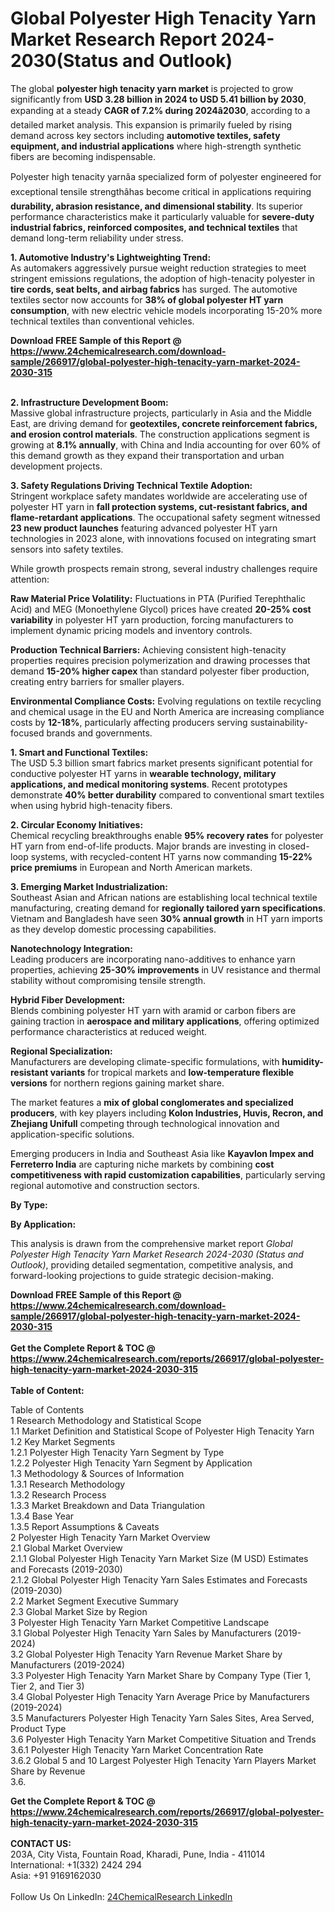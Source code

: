 <h1>Global Polyester High Tenacity Yarn Market Research Report 2024-2030(Status and Outlook)</h1><p>The global <strong>polyester high tenacity yarn market</strong> is projected to grow significantly from <strong>USD 3.28 billion in 2024 to USD 5.41 billion by 2030</strong>, expanding at a steady <strong>CAGR of 7.2% during 2024â2030</strong>, according to a detailed market analysis. This expansion is primarily fueled by rising demand across key sectors including <strong>automotive textiles, safety equipment, and industrial applications</strong> where high-strength synthetic fibers are becoming indispensable.</p><p>Polyester high tenacity yarnâa specialized form of polyester engineered for exceptional tensile strengthâhas become critical in applications requiring <strong>durability, abrasion resistance, and dimensional stability</strong>. Its superior performance characteristics make it particularly valuable for <strong>severe-duty industrial fabrics, reinforced composites, and technical textiles</strong> that demand long-term reliability under stress.</p><p><strong>1. Automotive Industry's Lightweighting Trend:</strong><br>
As automakers aggressively pursue weight reduction strategies to meet stringent emissions regulations, the adoption of high-tenacity polyester in <strong>tire cords, seat belts, and airbag fabrics</strong> has surged. The automotive textiles sector now accounts for <strong>38% of global polyester HT yarn consumption</strong>, with new electric vehicle models incorporating 15-20% more technical textiles than conventional vehicles.</p><div><b>Download FREE Sample of this Report @ 
            <a href="https://www.24chemicalresearch.com/download-sample/266917/global-polyester-high-tenacity-yarn-market-2024-2030-315">
            https://www.24chemicalresearch.com/download-sample/266917/global-polyester-high-tenacity-yarn-market-2024-2030-315</a></b></div><br><p><strong>2. Infrastructure Development Boom:</strong><br>
Massive global infrastructure projects, particularly in Asia and the Middle East, are driving demand for <strong>geotextiles, concrete reinforcement fabrics, and erosion control materials</strong>. The construction applications segment is growing at <strong>8.1% annually</strong>, with China and India accounting for over 60% of this demand growth as they expand their transportation and urban development projects.</p><p><strong>3. Safety Regulations Driving Technical Textile Adoption:</strong><br>
Stringent workplace safety mandates worldwide are accelerating use of polyester HT yarn in <strong>fall protection systems, cut-resistant fabrics, and flame-retardant applications</strong>. The occupational safety segment witnessed <strong>23 new product launches</strong> featuring advanced polyester HT yarn technologies in 2023 alone, with innovations focused on integrating smart sensors into safety textiles.</p><p>While growth prospects remain strong, several industry challenges require attention:</p><p><strong>Raw Material Price Volatility:</strong> Fluctuations in PTA (Purified Terephthalic Acid) and MEG (Monoethylene Glycol) prices have created <strong>20-25% cost variability</strong> in polyester HT yarn production, forcing manufacturers to implement dynamic pricing models and inventory controls.</p><p><strong>Production Technical Barriers:</strong> Achieving consistent high-tenacity properties requires precision polymerization and drawing processes that demand <strong>15-20% higher capex</strong> than standard polyester fiber production, creating entry barriers for smaller players.</p><p><strong>Environmental Compliance Costs:</strong> Evolving regulations on textile recycling and chemical usage in the EU and North America are increasing compliance costs by <strong>12-18%</strong>, particularly affecting producers serving sustainability-focused brands and governments.</p><p><strong>1. Smart and Functional Textiles:</strong><br>
The USD 5.3 billion smart fabrics market presents significant potential for conductive polyester HT yarns in <strong>wearable technology, military applications, and medical monitoring systems</strong>. Recent prototypes demonstrate <strong>40% better durability</strong> compared to conventional smart textiles when using hybrid high-tenacity fibers.</p><p><strong>2. Circular Economy Initiatives:</strong><br>
Chemical recycling breakthroughs enable <strong>95% recovery rates</strong> for polyester HT yarn from end-of-life products. Major brands are investing in closed-loop systems, with recycled-content HT yarns now commanding <strong>15-22% price premiums</strong> in European and North American markets.</p><p><strong>3. Emerging Market Industrialization:</strong><br>
Southeast Asian and African nations are establishing local technical textile manufacturing, creating demand for <strong>regionally tailored yarn specifications</strong>. Vietnam and Bangladesh have seen <strong>30% annual growth</strong> in HT yarn imports as they develop domestic processing capabilities.</p><p><strong>Nanotechnology Integration:</strong><br>
	Leading producers are incorporating nano-additives to enhance yarn properties, achieving <strong>25-30% improvements</strong> in UV resistance and thermal stability without compromising tensile strength.</p><p><strong>Hybrid Fiber Development:</strong><br>
	Blends combining polyester HT yarn with aramid or carbon fibers are gaining traction in <strong>aerospace and military applications</strong>, offering optimized performance characteristics at reduced weight.</p><p><strong>Regional Specialization:</strong><br>
	Manufacturers are developing climate-specific formulations, with <strong>humidity-resistant variants</strong> for tropical markets and <strong>low-temperature flexible versions</strong> for northern regions gaining market share.</p><p>The market features a <strong>mix of global conglomerates and specialized producers</strong>, with key players including <strong>Kolon Industries, Huvis, Recron, and Zhejiang Unifull</strong> competing through technological innovation and application-specific solutions.</p><p>Emerging producers in India and Southeast Asia like <strong>Kayavlon Impex and Ferreterro India</strong> are capturing niche markets by combining <strong>cost competitiveness with rapid customization capabilities</strong>, particularly serving regional automotive and construction sectors.</p><p><strong>By Type:</strong></p><p><strong>By Application:</strong></p><p>This analysis is drawn from the comprehensive market report <em>Global Polyester High Tenacity Yarn Market Research 2024-2030 (Status and Outlook)</em>, providing detailed segmentation, competitive analysis, and forward-looking projections to guide strategic decision-making.</p><div><b>Download FREE Sample of this Report @ 
            <a href="https://www.24chemicalresearch.com/download-sample/266917/global-polyester-high-tenacity-yarn-market-2024-2030-315">
            https://www.24chemicalresearch.com/download-sample/266917/global-polyester-high-tenacity-yarn-market-2024-2030-315</a></b></div><br><div><b>Get the Complete Report & TOC @ 
            <a href="https://www.24chemicalresearch.com/reports/266917/global-polyester-high-tenacity-yarn-market-2024-2030-315">
            https://www.24chemicalresearch.com/reports/266917/global-polyester-high-tenacity-yarn-market-2024-2030-315</a></b></div><br>
            <b>Table of Content:</b><p>Table of Contents<br />
1 Research Methodology and Statistical Scope<br />
1.1 Market Definition and Statistical Scope of Polyester High Tenacity Yarn<br />
1.2 Key Market Segments<br />
1.2.1 Polyester High Tenacity Yarn Segment by Type<br />
1.2.2 Polyester High Tenacity Yarn Segment by Application<br />
1.3 Methodology & Sources of Information<br />
1.3.1 Research Methodology<br />
1.3.2 Research Process<br />
1.3.3 Market Breakdown and Data Triangulation<br />
1.3.4 Base Year<br />
1.3.5 Report Assumptions & Caveats<br />
2 Polyester High Tenacity Yarn Market Overview<br />
2.1 Global Market Overview<br />
2.1.1 Global Polyester High Tenacity Yarn Market Size (M USD) Estimates and Forecasts (2019-2030)<br />
2.1.2 Global Polyester High Tenacity Yarn Sales Estimates and Forecasts (2019-2030)<br />
2.2 Market Segment Executive Summary<br />
2.3 Global Market Size by Region<br />
3 Polyester High Tenacity Yarn Market Competitive Landscape<br />
3.1 Global Polyester High Tenacity Yarn Sales by Manufacturers (2019-2024)<br />
3.2 Global Polyester High Tenacity Yarn Revenue Market Share by Manufacturers (2019-2024)<br />
3.3 Polyester High Tenacity Yarn Market Share by Company Type (Tier 1, Tier 2, and Tier 3)<br />
3.4 Global Polyester High Tenacity Yarn Average Price by Manufacturers (2019-2024)<br />
3.5 Manufacturers Polyester High Tenacity Yarn Sales Sites, Area Served, Product Type<br />
3.6 Polyester High Tenacity Yarn Market Competitive Situation and Trends<br />
3.6.1 Polyester High Tenacity Yarn Market Concentration Rate<br />
3.6.2 Global 5 and 10 Largest Polyester High Tenacity Yarn Players Market Share by Revenue<br />
3.6.</p><div><b>Get the Complete Report & TOC @ 
            <a href="https://www.24chemicalresearch.com/reports/266917/global-polyester-high-tenacity-yarn-market-2024-2030-315">
            https://www.24chemicalresearch.com/reports/266917/global-polyester-high-tenacity-yarn-market-2024-2030-315</a></b></div><br><b>CONTACT US:</b><br>
            203A, City Vista, Fountain Road, Kharadi, Pune, India - 411014<br>
            International: +1(332) 2424 294<br>
            Asia: +91 9169162030 <br><br>
            Follow Us On LinkedIn: <a href="https://www.linkedin.com/company/24chemicalresearch/">24ChemicalResearch LinkedIn</a>